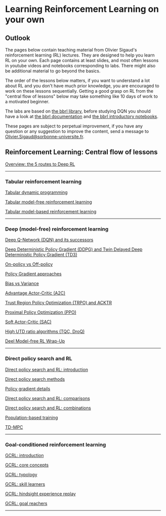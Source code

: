 # Learning Reinforcement Learning on your own

## Outlook

The pages below contain teaching material from Olivier Sigaud's reinforcement learning (RL) lectures. They are designed to help you learn RL on your own. Each page contains at least slides, and most often lessons in youtube videos and notebooks corresponding to labs. There might also be additional material to go beyond the basics.

The order of the lessons below matters, if you want to understand a lot about RL and you don't have much prior knowledge, you are encouraged to work on these lessons sequentially. Getting a good grasp on RL from the "central flow of lessons" below may take something like 10 days of work to a motivated beginner.

The labs are based on [the bbrl library](https://github.com/osigaud/bbrl), before studying DQN you should have a look at [the bbrl documentation](https://github.com/osigaud/bbrl/tree/master/docs/overview.md) and [the bbrl introductory notebooks](https://github.com/osigaud/bbrl/tree/master/docs/notebooks).

These pages are subject to perpetual improvement, if you have any question or any suggestion to improve the content, send a message to Olivier.Sigaud@sorbonne-universite.fr.

## Reinforcement Learning: Central flow of lessons

[Overview: the 5 routes to Deep RL](https://github.com/osigaud/bbrl/tree/master/docs/learning_RL/overview.md)

------------

### Tabular reinforcement learning

[Tabular dynamic programming](https://github.com/osigaud/bbrl/tree/master/docs/learning_RL/Tabular/tabular_dp.md)

[Tabular model-free reinforcement learning](https://github.com/osigaud/bbrl/tree/master/docs/learning_RL/Tabular/tabular_mfrl.md)

[Tabular model-based reinforcement learning](https://github.com/osigaud/bbrl/tree/master/docs/learning_RL/Tabular/tabular_mbrl.md)

------------

### Deep (model-free) reinforcement learning

[Deep Q-Network (DQN) and its successors](https://github.com/osigaud/bbrl/tree/master/docs/learning_RL/DeepMFRL/dqn.md)

[Deep Deterministic Policy Gradient (DDPG) and Twin Delayed Deep Deterministic Policy Gradient (TD3)](https://github.com/osigaud/bbrl/tree/master/docs/learning_RL/DeepMFRL/ddpg.md)

[On-policy vs Off-policy](https://github.com/osigaud/bbrl/tree/master/docs/learning_RL/DeepMFRL/onp_ofp.md)

[Policy Gradient approaches](https://github.com/osigaud/bbrl/tree/master/docs/learning_RL/DeepMFRL/reinforce.md)

[Bias vs Variance](https://github.com/osigaud/bbrl/tree/master/docs/learning_RL/DeepMFRL/bias_variance.md)

[Advantage Actor-Critic (A2C)](https://github.com/osigaud/bbrl/tree/master/docs/learning_RL/DeepMFRL/a2c.md)

[Trust Region Policy Optimization (TRPO) and ACKTR](https://github.com/osigaud/bbrl/tree/master/docs/DeepMFRL/learning_RL/trpo.md)

[Proximal Policy Optimization (PPO)](https://github.com/osigaud/bbrl/tree/master/docs/learning_RL/DeepMFRL/ppo.md)

[Soft Actor-Critic (SAC)](https://github.com/osigaud/bbrl/tree/master/docs/learning_RL/DeepMFRL/sac.md)

[High UTD ratio algorithms (TQC, DroQ)](https://github.com/osigaud/bbrl/tree/master/docs/learning_RL/DeepMFRL/high_UTD.md)

[Deel Model-free RL Wrap-Up](https://github.com/osigaud/bbrl/tree/master/docs/learning_RL/DeepMFRL/wrap_up.md)

------------

### Direct policy search and RL

[Direct policy search and RL: introduction](https://github.com/osigaud/bbrl/tree/master/docs/learning_RL/EvoRL/intro.md)

[Direct policy search methods](https://github.com/osigaud/bbrl/tree/master/docs/learning_RL/EvoRL/dps_methods.md)

[Policy gradient details](https://github.com/osigaud/bbrl/tree/master/docs/learning_RL/EvoRL/pg_details.md)

[Direct policy search and RL: comparisons](https://github.com/osigaud/bbrl/tree/master/docs/learning_RL/EvoRL/comparisons.md)

[Direct policy search and RL: combinations](https://github.com/osigaud/bbrl/tree/master/docs/learning_RL/EvoRL/combinations.md)

[Population-based training](https://github.com/osigaud/bbrl/tree/master/docs/learning_RL/EvoRL/pbt.md)

[TD-MPC](https://github.com/osigaud/bbrl/tree/master/docs/learning_RL/EvoRL/td_mpc.md)

------------

### Goal-conditioned reinforcement learning

[GCRL: introduction](https://github.com/osigaud/bbrl/tree/master/docs/learning_RL/GCRL/intro.md)

[GCRL: core concepts](https://github.com/osigaud/bbrl/tree/master/docs/learning_RL/GCRL/core_concepts.md)

[GCRL: typology](https://github.com/osigaud/bbrl/tree/master/docs/learning_RL/GCRL/typology.md)

[GCRL: skill learners](https://github.com/osigaud/bbrl/tree/master/docs/learning_RL/GCRL/skill_learners.md)

[GCRL: hindsight experience replay](https://github.com/osigaud/bbrl/tree/master/docs/learning_RL/her.md)

[GCRL: goal reachers](https://github.com/osigaud/bbrl/tree/master/docs/learning_RL/GCRL/goal_reachers.md)

------------

<!---
## Beyond standard RL approaches

Imitation learning

Direct Policy Search (DPS) approaches

Combining DPS and RL
--->
